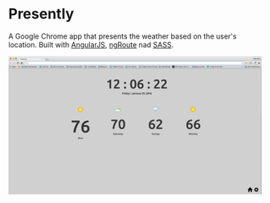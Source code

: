 # Presently

A Google Chrome app that presents the weather based on the user's location. Built with [AngularJS](https://angularjs.org/), [ngRoute](https://code.angularjs.org/1.5.0-rc.2/angular-route.min.js) nad [SASS](http://sass-lang.com/).

![Alt text](img/presently.png "Presently screen shot")
